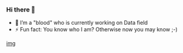 ### Hi there 👋

- 🔭 I’m a "blood" who is currently working on Data field 
- ⚡ Fun fact: You know who I am? Otherwise now you may know ;-) 

[img](https://github-readme-stats.vercel.app/api?username=datnguye&show_icons=true&show_icons=true&theme=buefy&count_private=true&cache_seconds=1800&line_height=24)
